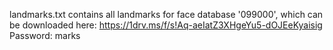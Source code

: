 landmarks.txt contains all landmarks for face database '099000', which can be downloaded here:
https://1drv.ms/f/s!Aq-aeIatZ3XHgeYu5-dOJEeKyaisig  
Password: marks  
